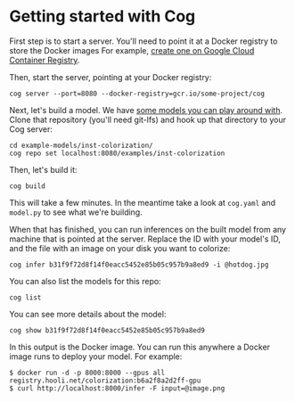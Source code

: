 # Getting started with Cog

First step is to start a server. You'll need to point it at a Docker registry to store the Docker images For example, [create one on Google Cloud Container Registry](https://cloud.google.com/container-registry/docs/quickstart). 

Then, start the server, pointing at your Docker registry:

    cog server --port=8080 --docker-registry=gcr.io/some-project/cog


Next, let's build a model. We have [some models you can play around with](https://github.com/replicate/cog-examples). Clone that repository (you'll need git-lfs) and hook up that directory to your Cog server:

    cd example-models/inst-colorization/
    cog repo set localhost:8080/examples/inst-colorization

Then, let's build it:

    cog build

This will take a few minutes. In the meantime take a look at `cog.yaml` and `model.py` to see what we're building.

When that has finished, you can run inferences on the built model from any machine that is pointed at the server. Replace the ID with your model's ID, and the file with an image on your disk you want to colorize:

    cog infer b31f9f72d8f14f0eacc5452e85b05c957b9a8ed9 -i @hotdog.jpg

You can also list the models for this repo:

    cog list

You can see more details about the model:

    cog show b31f9f72d8f14f0eacc5452e85b05c957b9a8ed9

In this output is the Docker image. You can run this anywhere a Docker image runs to deploy your model. For example:

    $ docker run -d -p 8000:8000 --gpus all registry.hooli.net/colorization:b6a2f8a2d2ff-gpu
    $ curl http://localhost:8000/infer -F input=@image.png
